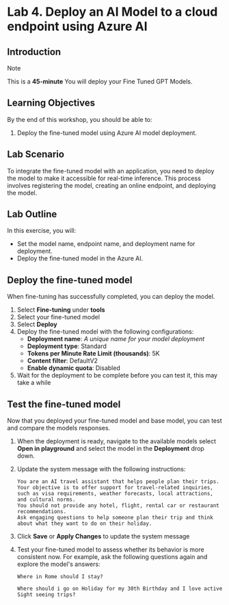 # Lab 4. Deploy an AI Model to a cloud endpoint using Azure AI 

## Introduction 

> [!NOTE]
>This is a **45-minute** You will deploy your Fine Tuned GPT Models.

## Learning Objectives

By the end of this workshop, you should be able to:
1. Deploy the fine-tuned model using Azure AI model deployment.

## Lab Scenario
To integrate the fine-tuned model with an application, you need to deploy the model to make it accessible for real-time inference. This process involves registering the model, creating an online endpoint, and deploying the model.

## Lab Outline
In this exercise, you will:

- Set the model name, endpoint name, and deployment name for deployment.
- Deploy the fine-tuned model in the Azure AI.

## Deploy the fine-tuned model

When fine-tuning has successfully completed, you can deploy the model.

1. Select **Fine-tuning** under **tools**
1. Select your fine-tuned model
1. Select **Deploy**
1. Deploy the fine-tuned model with the following configurations:
    - **Deployment name**: *A unique name for your model deployment*
    - **Deployment type**: Standard
    - **Tokens per Minute Rate Limit (thousands)**: 5K
    - **Content filter**: DefaultV2
    - **Enable dynamic quota**: Disabled
1. Wait for the deployment to be complete before you can test it, this may take a while

## Test the fine-tuned model

Now that you deployed your fine-tuned model and base model, you can test and compare the models responses.

1. When the deployment is ready, navigate to the available models select **Open in playground** and select the model in the **Deployment** drop down.
1. Update the system message with the following instructions:

    ```
    You are an AI travel assistant that helps people plan their trips. Your objective is to offer support for travel-related inquiries, such as visa requirements, weather forecasts, local attractions, and cultural norms.
    You should not provide any hotel, flight, rental car or restaurant recommendations.
    Ask engaging questions to help someone plan their trip and think about what they want to do on their holiday.
    ```
1. Click **Save** or **Apply Changes** to update the system message

1. Test your fine-tuned model to assess whether its behavior is more consistent now. For example, ask the following questions again and explore the model's answers:
   
   ```
   Where in Rome should I stay?
   ```
    
   ```
   Where should i go on Holiday for my 30th Birthday and I love active Sight seeing trips?
   ```
    
